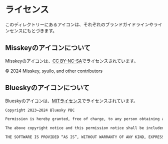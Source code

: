 # ライセンス

このディレクトリーにあるアイコンは、それぞれのブランドガイドラインやラインセンスにもとづきます。

## Misskeyのアイコンについて

Misskeyのアイコンは、[CC BY-NC-SA](http://creativecommons.org/licenses/by-nc-sa/4.0/)でライセンスされています。

© 2024 Misskey, syuilo, and other contributors

## Blueskyのアイコンについて

Blueskyのアイコンは、[MITライセンス](https://github.com/bluesky-social/social-app/blob/main/LICENSE)でライセンスされています。

```markdown
Copyright 2023–2024 Bluesky PBC

Permission is hereby granted, free of charge, to any person obtaining a copy of this software and associated documentation files (the “Software”), to deal in the Software without restriction, including without limitation the rights to use, copy, modify, merge, publish, distribute, sublicense, and/or sell copies of the Software, and to permit persons to whom the Software is furnished to do so, subject to the following conditions:

The above copyright notice and this permission notice shall be included in all copies or substantial portions of the Software.

THE SOFTWARE IS PROVIDED “AS IS”, WITHOUT WARRANTY OF ANY KIND, EXPRESS OR IMPLIED, INCLUDING BUT NOT LIMITED TO THE WARRANTIES OF MERCHANTABILITY, FITNESS FOR A PARTICULAR PURPOSE AND NONINFRINGEMENT. IN NO EVENT SHALL THE AUTHORS OR COPYRIGHT HOLDERS BE LIABLE FOR ANY CLAIM, DAMAGES OR OTHER LIABILITY, WHETHER IN AN ACTION OF CONTRACT, TORT OR OTHERWISE, ARISING FROM, OUT OF OR IN CONNECTION WITH THE SOFTWARE OR THE USE OR OTHER DEALINGS IN THE SOFTWARE.
```
